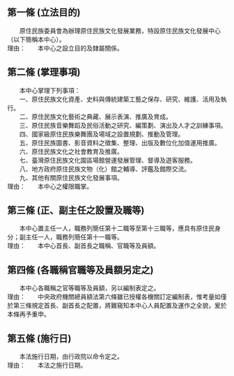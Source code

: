 第一條 (立法目的)
-----------------
　　原住民族委員會為辦理原住民族文化發展業務，特設原住民族文化發展中心（以下簡稱本中心）。  
理由：　　本中心之設立目的及隸屬關係。

第二條 (掌理事項)
-----------------
　　本中心掌理下列事項：  
　　一、原住民族文化資產、史料與傳統建築工藝之保存、研究、維護、活用及執行。  
　　二、原住民族文化藝術之典藏、展示表演、推廣及育成。  
　　三、原住民族音樂舞蹈及民俗活動之研究、編策劃、演出及人才之訓練事項。  
　　四、國家級原住民族樂舞團及場域之設置規劃、推動及管理。  
　　五、原住民族圖書、影音資料之徵集、整理、出版及數位化加值運用推廣。  
　　六、原住民族文化之社會教育及推廣。  
　　七、臺灣原住民族文化園區場館營運發展管理、督導及遊客服務。  
　　八、地方政府原住民族文物（化）館之輔導、評鑑及館際交流。  
　　九、其他有關原住民族文化發展事項。  
理由：　　本中心之權限職掌。

第三條 (正、副主任之設置及職等)
-------------------------------
　　本中心置主任一人，職務列簡任第十二職等至第十三職等，應具有原住民身分；副主任一人，職務列簡任第十一職等。  
理由：　　本中心首長、副首長之職稱、官職等及員額。

第四條 (各職稱官職等及員額另定之)
---------------------------------
　　本中心各職稱之官等職等及員額，另以編制表定之。  
理由：　　中央政府機關總員額法第六條雖已授權各機關訂定編制表，惟考量如僅於第三條規定首長、副首長之配置，將難窺知本中心人員配置及運作之全貌，爰於本條再予重申。

第五條 (施行日)
---------------
　　本法施行日期，由行政院以命令定之。  
理由：　　本法之施行日期。